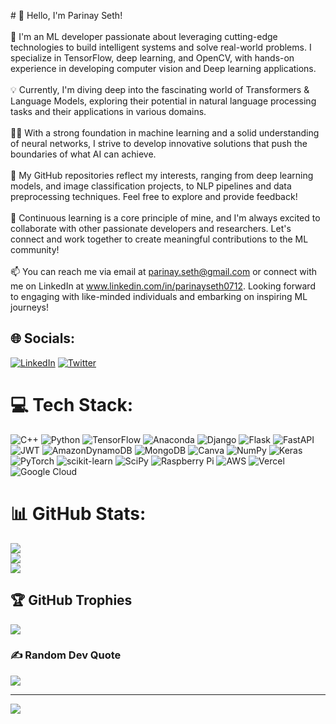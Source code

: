 <centre># 👋 Hello, I'm Parinay Seth!</centre>
<br><br>🧠 I'm an ML developer passionate about leveraging cutting-edge technologies to build intelligent systems and solve real-world problems. I specialize in TensorFlow, deep learning, and OpenCV, with hands-on experience in developing computer vision and Deep learning applications.<br><br>💡 Currently, I'm diving deep into the fascinating world of Transformers & Language Models, exploring their potential in natural language processing tasks and their applications in various domains.<br><br>👨‍💻 With a strong foundation in machine learning and a solid understanding of neural networks, I strive to develop innovative solutions that push the boundaries of what AI can achieve.<br><br>🔬 My GitHub repositories reflect my interests, ranging from deep learning models, and image classification projects, to NLP pipelines and data preprocessing techniques. Feel free to explore and provide feedback!<br><br>🌟 Continuous learning is a core principle of mine, and I'm always excited to collaborate with other passionate developers and researchers. Let's connect and work together to create meaningful contributions to the ML community!<br><br>📫 You can reach me via email at parinay.seth@gmail.com or connect with me on LinkedIn at www.linkedin.com/in/parinayseth0712. Looking forward to engaging with like-minded individuals and embarking on inspiring ML journeys!


## 🌐 Socials:
[![LinkedIn](https://img.shields.io/badge/LinkedIn-%230077B5.svg?logo=linkedin&logoColor=white)](https://linkedin.com/in/parinayseth0712) [![Twitter](https://img.shields.io/badge/Twitter-%231DA1F2.svg?logo=Twitter&logoColor=white)](https://twitter.com/@Parinay30651346) 

# 💻 Tech Stack:
![C++](https://img.shields.io/badge/c++-%2300599C.svg?style=flat&logo=c%2B%2B&logoColor=white) ![Python](https://img.shields.io/badge/python-3670A0?style=flat&logo=python&logoColor=ffdd54) ![TensorFlow](https://img.shields.io/badge/TensorFlow-%23FF6F00.svg?style=flat&logo=TensorFlow&logoColor=white) ![Anaconda](https://img.shields.io/badge/Anaconda-%2344A833.svg?style=flat&logo=anaconda&logoColor=white) ![Django](https://img.shields.io/badge/django-%23092E20.svg?style=flat&logo=django&logoColor=white) ![Flask](https://img.shields.io/badge/flask-%23000.svg?style=flat&logo=flask&logoColor=white) ![FastAPI](https://img.shields.io/badge/FastAPI-005571?style=flat&logo=fastapi) ![JWT](https://img.shields.io/badge/JWT-black?style=flat&logo=JSON%20web%20tokens) ![AmazonDynamoDB](https://img.shields.io/badge/Amazon%20DynamoDB-4053D6?style=flat&logo=Amazon%20DynamoDB&logoColor=white) ![MongoDB](https://img.shields.io/badge/MongoDB-%234ea94b.svg?style=flat&logo=mongodb&logoColor=white) ![Canva](https://img.shields.io/badge/Canva-%2300C4CC.svg?style=flat&logo=Canva&logoColor=white) ![NumPy](https://img.shields.io/badge/numpy-%23013243.svg?style=flat&logo=numpy&logoColor=white) ![Keras](https://img.shields.io/badge/Keras-%23D00000.svg?style=flat&logo=Keras&logoColor=white) ![PyTorch](https://img.shields.io/badge/PyTorch-%23EE4C2C.svg?style=flat&logo=PyTorch&logoColor=white) ![scikit-learn](https://img.shields.io/badge/scikit--learn-%23F7931E.svg?style=flat&logo=scikit-learn&logoColor=white) ![SciPy](https://img.shields.io/badge/SciPy-%230C55A5.svg?style=flat&logo=scipy&logoColor=%white) ![Raspberry Pi](https://img.shields.io/badge/-RaspberryPi-C51A4A?style=flat&logo=Raspberry-Pi) ![AWS](https://img.shields.io/badge/AWS-%23FF9900.svg?style=flat&logo=amazon-aws&logoColor=white) ![Vercel](https://img.shields.io/badge/vercel-%23000000.svg?style=flat&logo=vercel&logoColor=white) ![Google Cloud](https://img.shields.io/badge/Google%20Cloud-%234285F4.svg?style=flat&logo=google-cloud&logoColor=white)
# 📊 GitHub Stats:
![](https://github-readme-stats.vercel.app/api?username=parinayseth&theme=vision-friendly-dark&hide_border=false&include_all_commits=true&count_private=true)<br/>
![](https://github-readme-streak-stats.herokuapp.com/?user=parinayseth&theme=vision-friendly-dark&hide_border=false)<br/>
![](https://github-readme-stats.vercel.app/api/top-langs/?username=parinayseth&theme=vision-friendly-dark&hide_border=false&include_all_commits=true&count_private=true&layout=compact)

## 🏆 GitHub Trophies
![](https://github-profile-trophy.vercel.app/?username=parinayseth&theme=darkhub&no-frame=false&no-bg=true&margin-w=4)

### ✍️ Random Dev Quote
![](https://quotes-github-readme.vercel.app/api?type=horizontal&theme=radical)

---
[![](https://visitcount.itsvg.in/api?id=parinayseth&icon=0&color=0)](https://visitcount.itsvg.in)

<!-- Proudly created with GPRM ( https://gprm.itsvg.in ) -->
